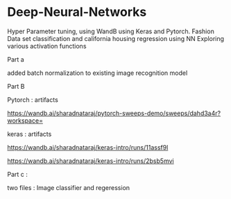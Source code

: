 # Deep-Neural-Networks
Hyper Parameter tuning, using WandB using Keras and Pytorch. Fashion Data set classification and california housing regression using NN  Exploring various activation functions


Part a 

added batch normalization to existing image recognition model

Part B

Pytorch : artifacts

https://wandb.ai/sharadnataraj/pytorch-sweeps-demo/sweeps/dahd3a4r?workspace=

keras : artifacts

https://wandb.ai/sharadnataraj/keras-intro/runs/11assf9l

 https://wandb.ai/sharadnataraj/keras-intro/runs/2bsb5mvi
 
 Part c :

two files : Image classifier and regeression 

